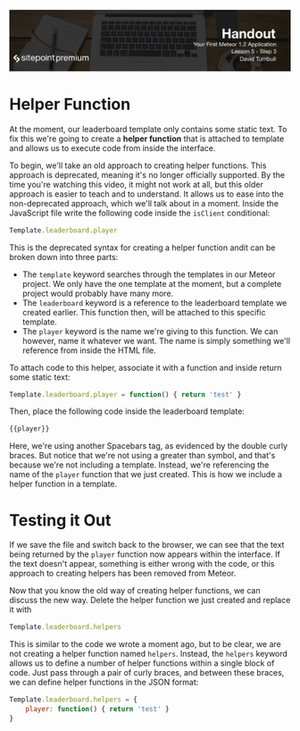 ![](headings/5.3.png)

# Helper Function

At the moment, our leaderboard template only contains some static text. To fix this we're going to create a **helper function** that is attached to template and allows us to execute code from inside the interface.

To begin, we'll take an old approach to creating helper functions. This approach is deprecated, meaning it's no longer officially supported. By the time you're watching this video, it might not work at all, but this older approach is easier to teach and to understand. It allows us to ease into the non-deprecated approach, which we'll talk about in a moment. Inside the JavaScript file write the following code inside the `isClient` conditional:

```js
Template.leaderboard.player
```

This is the deprecated syntax for creating a helper function andit can be broken down into three parts:

* The `template` keyword searches through the templates in our Meteor project. We only have the one template at the moment, but a complete project would probably have many more.
* The `leaderboard` keyword is a reference to the leaderboard template we created earlier. This function then, will be attached to this specific template.
* The `player` keyword is the name we're giving to this function. We can however, name it whatever we want. The name is simply something we'll reference from inside the HTML file.

To attach code to this helper, associate it with a function and inside return some static text:

```js
Template.leaderboard.player = function() { return 'test' }
```

Then, place the following code inside the leaderboard template:

```html
{{player}}
```

Here, we're using another Spacebars tag, as evidenced by the double curly braces. But notice that we're not using a greater than symbol, and that's because we're not including a template. Instead, we're referencing the name of the `player` function that we just created. This is how we include a helper function in a template.

# Testing it Out

If we save the file and switch back to the browser, we can see that the text being returned by the `player` function now appears within the interface. If the text doesn't appear, something is either wrong with the code, or this approach to creating helpers has been removed from Meteor.

Now that you know the old way of creating helper functions, we can discuss the new way. Delete the helper function we just created and replace it with

```js
Template.leaderboard.helpers
```

This is similar to the code we wrote a moment ago, but to be clear, we are not creating a helper function named `helpers`. Instead, the `helpers` keyword allows us to define a number of helper functions within a single block of code. Just pass through a pair of curly braces, and between these braces, we can define helper functions in the JSON format:

```js
Template.leaderboard.helpers = {
	player: function() { return 'test' }
}
```
